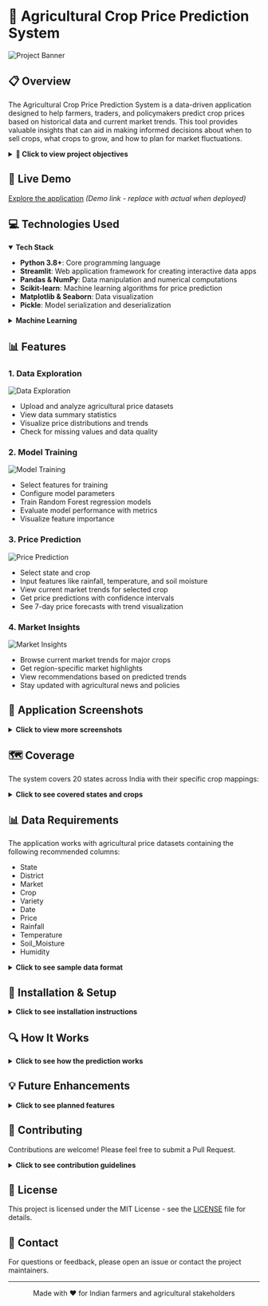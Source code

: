 # 🌾 Agricultural Crop Price Prediction System

![Project Banner](https://www.researchgate.net/publication/349649635/figure/fig2/AS:995564511141888@1614324310627/Crop-price-prediction-steps.png)

## 📋 Overview

The Agricultural Crop Price Prediction System is a data-driven application designed to help farmers, traders, and policymakers predict crop prices based on historical data and current market trends. This tool provides valuable insights that can aid in making informed decisions about when to sell crops, what crops to grow, and how to plan for market fluctuations.

<details>
<summary><b>🎯 Click to view project objectives</b></summary>

- Provide accurate price predictions for different agricultural crops across Indian states
- Analyze historical price trends and patterns
- Incorporate seasonal variations and market factors into predictions
- Offer market insights and recommendations based on current trends
- Present forecasts in an intuitive, easy-to-understand format for farmers and stakeholders
</details>

## 🚀 Live Demo

[Explore the application](https://crop-price-prediction.streamlit.app/) *(Demo link - replace with actual when deployed)*

## 💻 Technologies Used

<details open>
<summary><b>Tech Stack</b></summary>

- **Python 3.8+**: Core programming language
- **Streamlit**: Web application framework for creating interactive data apps
- **Pandas & NumPy**: Data manipulation and numerical computations
- **Scikit-learn**: Machine learning algorithms for price prediction
- **Matplotlib & Seaborn**: Data visualization
- **Pickle**: Model serialization and deserialization
</details>

<details>
<summary><b>Machine Learning</b></summary>

- **Random Forest Regressor**: Primary prediction model
- **Feature Engineering**: Transforming raw data into meaningful features
- **Model Evaluation**: Using metrics like RMSE and R² score
- **Cross-validation**: Ensuring model robustness
</details>

## 📊 Features

### 1. Data Exploration
![Data Exploration](https://i.imgur.com/JGf3m9Q.png)
- Upload and analyze agricultural price datasets
- View data summary statistics
- Visualize price distributions and trends
- Check for missing values and data quality

### 2. Model Training
![Model Training](https://i.imgur.com/BvdDE1F.png)
- Select features for training
- Configure model parameters
- Train Random Forest regression models
- Evaluate model performance with metrics
- Visualize feature importance

### 3. Price Prediction
![Price Prediction](https://i.imgur.com/RSdEoGq.png)
- Select state and crop
- Input features like rainfall, temperature, and soil moisture
- View current market trends for selected crop
- Get price predictions with confidence intervals
- See 7-day price forecasts with trend visualization

### 4. Market Insights
![Market Insights](https://i.imgur.com/NJW5fQh.png)
- Browse current market trends for major crops
- Get region-specific market highlights
- View recommendations based on predicted trends
- Stay updated with agricultural news and policies

## 📸 Application Screenshots

<details>
<summary><b>Click to view more screenshots</b></summary>

### Home Page
![Home Page](https://i.imgur.com/pZXc2BL.png)
*The welcoming interface of the application with navigation options*

### Feature Importance
![Feature Importance](https://i.imgur.com/YThvxu1.png)
*Visualization of which factors most influence crop prices*

### Price Forecast Chart
![Price Forecast](https://i.imgur.com/ZxSWNvK.png)
*7-day price forecast visualization with trend lines*

### Regional Market Highlights
![Regional Insights](https://i.imgur.com/FWGDnjr.png)
*State and crop specific market insights*
</details>

## 🗺️ Coverage

The system covers 20 states across India with their specific crop mappings:

<details>
<summary><b>Click to see covered states and crops</b></summary>

| State | Major Crops |
|-------|------------|
| Andhra Pradesh | Rice, Cotton, Chillies, Turmeric, Sugarcane |
| Assam | Rice, Tea, Jute, Sugarcane, Oilseeds |
| Bihar | Rice, Wheat, Maize, Pulses, Sugarcane |
| Chhattisgarh | Rice, Maize, Pulses, Oilseeds, Wheat |
| Gujarat | Cotton, Groundnut, Wheat, Bajra, Sugarcane |
| Haryana | Wheat, Rice, Sugarcane, Cotton, Oilseeds |
| Karnataka | Rice, Ragi, Jowar, Coffee, Sugarcane |
| Kerala | Coconut, Rice, Rubber, Spices, Banana |
| Madhya Pradesh | Wheat, Soybean, Pulses, Rice, Cotton |
| Maharashtra | Jowar, Cotton, Sugarcane, Soybean, Rice |
| Odisha | Rice, Pulses, Oilseeds, Jute, Sugarcane |
| Punjab | Wheat, Rice, Cotton, Sugarcane, Maize |
| Rajasthan | Wheat, Barley, Pulses, Oilseeds, Cotton |
| Tamil Nadu | Rice, Sugarcane, Coconut, Cotton, Groundnut |
| Telangana | Rice, Cotton, Maize, Pulses, Chillies |
| Uttar Pradesh | Wheat, Sugarcane, Rice, Pulses, Potato |
| West Bengal | Rice, Jute, Potato, Tea, Oilseeds |
| Himachal Pradesh | Apple, Wheat, Maize, Potato, Ginger |
| Jharkhand | Rice, Maize, Pulses, Wheat, Oilseeds |
| Uttarakhand | Rice, Wheat, Pulses, Oilseeds, Sugarcane |
</details>

## 📊 Data Requirements

The application works with agricultural price datasets containing the following recommended columns:

- State
- District
- Market
- Crop
- Variety
- Date
- Price
- Rainfall
- Temperature
- Soil_Moisture
- Humidity

<details>
<summary><b>Click to see sample data format</b></summary>

| State | District | Market | Crop | Variety | Date | Price | Rainfall | Temperature | Soil_Moisture |
|-------|----------|--------|------|---------|------|-------|----------|-------------|--------------|
| Maharashtra | Pune | Pune Mkt | Wheat | Common | 2024-01-15 | 2200 | 120 | 28 | 75 |
| Punjab | Ludhiana | Ludhiana Mkt | Rice | Basmati | 2024-01-16 | 3500 | 95 | 32 | 65 |
| Karnataka | Mysore | Mysore Mkt | Ragi | Local | 2024-01-17 | 1800 | 85 | 30 | 60 |
| Tamil Nadu | Coimbatore | Coimbatore Mkt | Sugarcane | Co-86032 | 2024-01-18 | 310 | 110 | 33 | 70 |
| Gujarat | Ahmedabad | Ahmedabad Mkt | Cotton | Long Staple | 2024-01-19 | 6500 | 45 | 36 | 50 |
</details>

## 🚀 Installation & Setup

<details>
<summary><b>Click to see installation instructions</b></summary>

```bash
# Clone the repository
git clone https://github.com/YourUsername/Crop-Price-Prediction.git
cd Crop-Price-Prediction

# Create a virtual environment (optional but recommended)
python -m venv venv
source venv/bin/activate  # On Windows: venv\Scripts\activate

# Install dependencies
pip install -r requirements.txt

# Run the application
streamlit run agri_price_prediction.py
```

### Requirements
Create a `requirements.txt` file with the following dependencies:

```
streamlit==1.31.0
pandas==2.1.1
numpy==1.24.3
scikit-learn==1.3.2
matplotlib==3.8.0
seaborn==0.13.0
```
</details>

## 🔍 How It Works

<details>
<summary><b>Click to see how the prediction works</b></summary>

1. **Data Collection**: The system uses historical agricultural price data combined with weather parameters.

2. **Preprocessing**: Data is cleaned, missing values are handled, and categorical features are encoded.

3. **Feature Engineering**: The system extracts useful features from date columns and creates seasonal indicators.

4. **Model Training**: A Random Forest Regressor is trained on the processed data.

5. **Prediction**: For new inputs, the model predicts the crop price based on the provided features.

6. **Market Adjustment**: Predictions are adjusted based on current market trends and seasonal patterns.

7. **Forecast Generation**: The system generates a 7-day forecast using the base prediction and trend factors.
</details>

## 💡 Future Enhancements

<details>
<summary><b>Click to see planned features</b></summary>

- Integration with real-time weather API for automated inputs
- Implementation of more advanced models like LSTM for time series forecasting
- Mobile application for farmers with limited internet access
- Multi-language support for regional languages
- SMS alerts for significant price changes
- Integration with government MSP and procurement data
- Satellite imagery analysis for crop health assessment
</details>

## 👥 Contributing

Contributions are welcome! Please feel free to submit a Pull Request.

<details>
<summary><b>Click to see contribution guidelines</b></summary>

1. Fork the repository
2. Create your feature branch (`git checkout -b feature/amazing-feature`)
3. Commit your changes (`git commit -m 'Add some amazing feature'`)
4. Push to the branch (`git push origin feature/amazing-feature`)
5. Open a Pull Request
</details>

## 📄 License

This project is licensed under the MIT License - see the [LICENSE](LICENSE) file for details.

## 📧 Contact

For questions or feedback, please open an issue or contact the project maintainers.

---

<div align="center">
<p>Made with ❤️ for Indian farmers and agricultural stakeholders</p>
</div>
